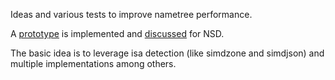 Ideas and various tests to improve nametree performance.

A [prototype](https://github.com/NLnetLabs/nsd/tree/nametree) is implemented
and [discussed](https://blog.nlnetlabs.nl/adapting-radix-trees/) for NSD.

The basic idea is to leverage isa detection (like simdzone and simdjson) and
multiple implementations among others.
